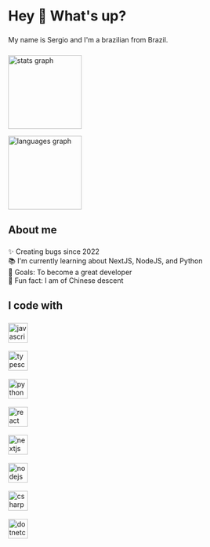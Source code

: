 <h1 align="left">Hey 👋 What's up?</h1>

###

<p align="left">
  My name is Sergio and I'm a brazilian from Brazil.
</p>

###

<div align="left">
  <img 
    src="https://github-readme-stats.vercel.app/api?username=sergiowuu&hide_title=false&hide_rank=false&show_icons=true&include_all_commits=true&count_private=true&disable_animations=false&theme=dracula&locale=en&hide_border=false&order=1" 
    height="150" 
    alt="stats graph" 
  />
  
  <img 
    src="https://github-readme-stats.vercel.app/api/top-langs?username=sergiowuu&locale=en&hide_title=false&layout=compact&card_width=320&langs_count=5&theme=dracula&hide_border=false&order=2" 
    height="150" 
    alt="languages graph" 
  />
</div>

###

<h2 align="left">About me</h2>

###

<p align="left">
  ✨ Creating bugs since 2022<br>
  📚 I'm currently learning about NextJS, NodeJS, and Python<br>
  🎯 Goals: To become a great developer<br>
  🎲 Fun fact: I am of Chinese descent
</p>

###

<h2 align="left">I code with</h2>

###

<div align="left">
  <img 
    src="https://cdn.jsdelivr.net/gh/devicons/devicon/icons/javascript/javascript-original.svg" 
    height="40" 
    alt="javascript logo" 
  />
  <img width="12" />

  <img 
    src="https://cdn.jsdelivr.net/gh/devicons/devicon/icons/typescript/typescript-original.svg" 
    height="40" 
    alt="typescript logo" 
  />
  <img width="12" />

  <img 
    src="https://cdn.jsdelivr.net/gh/devicons/devicon/icons/python/python-original.svg" 
    height="40" 
    alt="python logo" 
  />
  <img width="12" />

  <img 
    src="https://cdn.jsdelivr.net/gh/devicons/devicon/icons/react/react-original.svg" 
    height="40" 
    alt="react logo" 
  />
  <img width="12" />

  <img 
    src="https://cdn.jsdelivr.net/gh/devicons/devicon/icons/nextjs/nextjs-original.svg" 
    height="40" 
    alt="nextjs logo" 
  />
  <img width="12" />

  <img 
    src="https://cdn.jsdelivr.net/gh/devicons/devicon/icons/nodejs/nodejs-original.svg" 
    height="40" 
    alt="nodejs logo" 
  />
  <img width="12" />

  <img 
    src="https://cdn.jsdelivr.net/gh/devicons/devicon/icons/csharp/csharp-original.svg" 
    height="40" 
    alt="csharp logo" 
  />
  <img width="12" />

  <img 
    src="https://cdn.jsdelivr.net/gh/devicons/devicon/icons/dotnetcore/dotnetcore-original.svg" 
    height="40" 
    alt="dotnetcore logo" 
  />
</div>

###
